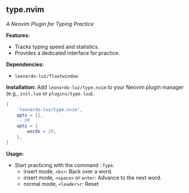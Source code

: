 ## type.nvim

*A Neovim Plugin for Typing Practice*

**Features:**

* Tracks typing speed and statistics.
* Provides a dedicated interface for practice.

**Dependencies:**

* `leonardo-luz/floatwindow`

**Installation:**  Add `leonardo-luz/type.nvim` to your Neovim plugin manager (e.g., `init.lua` or `plugins/type.lua`).

```lua
{ 
    'leonardo-luz/type.nvim',
    opts = {},
    -- OR
    opts = {
        words = 20,
    },
}
```

**Usage:**

* Start practicing with the command `:Type`.
    * insert mode, `<bs>`: Back over a word.
    * insert mode, `<space>` or `enter`: Advance to the next word.
    * normal mode, `<leader>r`: Reset
